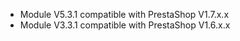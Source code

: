 - Module V5.3.1 compatible with PrestaShop V1.7.x.x
- Module V3.3.1 compatible with PrestaShop V1.6.x.x